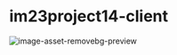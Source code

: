 # im23project14-client

![image-asset-removebg-preview](https://user-images.githubusercontent.com/67395798/99628383-617e2b00-2a79-11eb-9f60-83bee23d3468.png)
